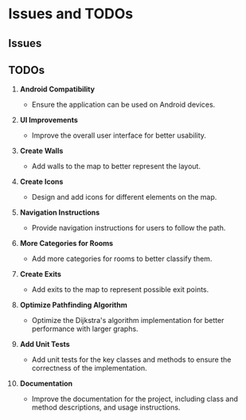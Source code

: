 # Issues and TODOs

## Issues


## TODOs

1. **Android Compatibility**

   - Ensure the application can be used on Android devices.

2. **UI Improvements**

   - Improve the overall user interface for better usability.

3. **Create Walls**

   - Add walls to the map to better represent the layout.

4. **Create Icons**

   - Design and add icons for different elements on the map.

5. **Navigation Instructions**

   - Provide navigation instructions for users to follow the path.

6. **More Categories for Rooms**

   - Add more categories for rooms to better classify them.

7. **Create Exits**

   - Add exits to the map to represent possible exit points.

12. **Optimize Pathfinding Algorithm**

    - Optimize the Dijkstra's algorithm implementation for better performance with larger graphs.

13. **Add Unit Tests**

    - Add unit tests for the key classes and methods to ensure the correctness of the implementation.

14. **Documentation**
    - Improve the documentation for the project, including class and method descriptions, and usage instructions.
